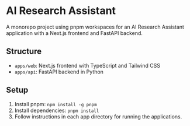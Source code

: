 # AI Research Assistant

A monorepo project using pnpm workspaces for an AI Research Assistant application with a Next.js frontend and FastAPI backend.

## Structure
- `apps/web`: Next.js frontend with TypeScript and Tailwind CSS
- `apps/api`: FastAPI backend in Python

## Setup
1. Install pnpm: `npm install -g pnpm`
2. Install dependencies: `pnpm install`
3. Follow instructions in each app directory for running the applications.
